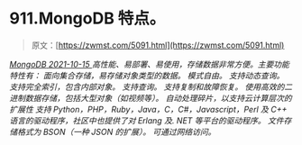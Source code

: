 <!--yml
category: 未分类
date: 0001-01-01 00:00:00
--->

# 911.MongoDB 特点。

> 原文：[https://zwmst.com/5091.html](https://zwmst.com/5091.html)

   [ *MongoDB* ](https://zwmst.com/mongodb)*[ <time datetime="2021-10-16T03:16:23+08:00"> 2021-10-15 </time> ](https://zwmst.com/5091.html)  高性能、易部署、易使用，存储数据非常方便。主要功能特性有：
面向集合存储，易存储对象类型的数据。
模式自由。
支持动态查询。
支持完全索引，包含内部对象。
支持查询。
支持复制和故障恢复。
使用高效的二进制数据存储，包括大型对象（如视频等）。
自动处理碎片，以支持云计算层次的扩展性
支持 Python，PHP，Ruby，Java，C，C#，Javascript，Perl 及 C++ 语言的驱动程序，社区中也提供了对 Erlang 及. NET 等平台的驱动程序。
文件存储格式为 BSON（一种 JSON 的扩展）。
可通过网络访问。*